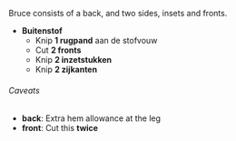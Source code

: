 Bruce consists of a back, and two sides, insets and fronts.

 - **Buitenstof**
   - Knip **1 rugpand** aan de stofvouw
   - Cut **2 fronts**
   - Knip **2 inzetstukken**
   - Knip **2 zijkanten**

<Warning>

###### Caveats

- **back**: Extra hem allowance at the leg
- **front**: Cut this **twice**

</Warning>


